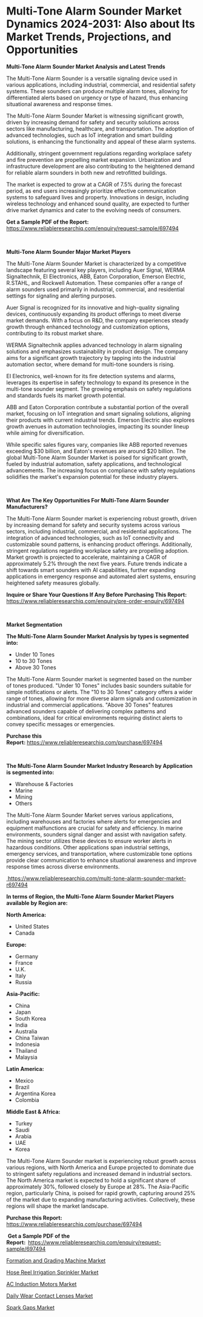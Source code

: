 <p><h1>Multi-Tone Alarm Sounder Market Dynamics 2024-2031: Also about Its Market Trends, Projections, and Opportunities</h1></p><p><strong>Multi-Tone Alarm Sounder Market Analysis and Latest Trends</strong></p>
<p><p>The Multi-Tone Alarm Sounder is a versatile signaling device used in various applications, including industrial, commercial, and residential safety systems. These sounders can produce multiple alarm tones, allowing for differentiated alerts based on urgency or type of hazard, thus enhancing situational awareness and response times. </p><p>The Multi-Tone Alarm Sounder Market is witnessing significant growth, driven by increasing demand for safety and security solutions across sectors like manufacturing, healthcare, and transportation. The adoption of advanced technologies, such as IoT integration and smart building solutions, is enhancing the functionality and appeal of these alarm systems. </p><p>Additionally, stringent government regulations regarding workplace safety and fire prevention are propelling market expansion. Urbanization and infrastructure development are also contributing to the heightened demand for reliable alarm sounders in both new and retrofitted buildings. </p><p>The market is expected to grow at a CAGR of 7.5% during the forecast period, as end users increasingly prioritize effective communication systems to safeguard lives and property. Innovations in design, including wireless technology and enhanced sound quality, are expected to further drive market dynamics and cater to the evolving needs of consumers.</p></p>
<p><strong>Get a Sample PDF of the Report:&nbsp;</strong> <a href="https://www.reliableresearchiq.com/enquiry/request-sample/697494?utm_campaign=101&utm_medium=2&utm_source=Github&utm_content=ia&utm_term=29092024&utm_id=multi-tone-alarm-sounder">https://www.reliableresearchiq.com/enquiry/request-sample/697494</a></p>
<p>&nbsp;</p>
<p><strong>Multi-Tone Alarm Sounder Major Market Players</strong></p>
<p><p>The Multi-Tone Alarm Sounder Market is characterized by a competitive landscape featuring several key players, including Auer Signal, WERMA Signaltechnik, EI Electronics, ABB, Eaton Corporation, Emerson Electric, R.STAHL, and Rockwell Automation. These companies offer a range of alarm sounders used primarily in industrial, commercial, and residential settings for signaling and alerting purposes.</p><p>Auer Signal is recognized for its innovative and high-quality signaling devices, continuously expanding its product offerings to meet diverse market demands. With a focus on R&D, the company experiences steady growth through enhanced technology and customization options, contributing to its robust market share.</p><p>WERMA Signaltechnik applies advanced technology in alarm signaling solutions and emphasizes sustainability in product design. The company aims for a significant growth trajectory by tapping into the industrial automation sector, where demand for multi-tone sounders is rising.</p><p>EI Electronics, well-known for its fire detection systems and alarms, leverages its expertise in safety technology to expand its presence in the multi-tone sounder segment. The growing emphasis on safety regulations and standards fuels its market growth potential.</p><p>ABB and Eaton Corporation contribute a substantial portion of the overall market, focusing on IoT integration and smart signaling solutions, aligning their products with current industrial trends. Emerson Electric also explores growth avenues in automation technologies, impacting its sounder lineup while aiming for diversification.</p><p>While specific sales figures vary, companies like ABB reported revenues exceeding $30 billion, and Eaton's revenues are around $20 billion. The global Multi-Tone Alarm Sounder Market is poised for significant growth, fueled by industrial automation, safety applications, and technological advancements. The increasing focus on compliance with safety regulations solidifies the market's expansion potential for these industry players.</p></p>
<p>&nbsp;</p>
<p><strong>What Are The Key Opportunities For Multi-Tone Alarm Sounder Manufacturers?</strong></p>
<p><p>The Multi-Tone Alarm Sounder market is experiencing robust growth, driven by increasing demand for safety and security systems across various sectors, including industrial, commercial, and residential applications. The integration of advanced technologies, such as IoT connectivity and customizable sound patterns, is enhancing product offerings. Additionally, stringent regulations regarding workplace safety are propelling adoption. Market growth is projected to accelerate, maintaining a CAGR of approximately 5.2% through the next five years. Future trends indicate a shift towards smart sounders with AI capabilities, further expanding applications in emergency response and automated alert systems, ensuring heightened safety measures globally.</p></p>
<p><strong>Inquire or Share Your Questions If Any Before Purchasing This Report:</strong> <a href="https://www.reliableresearchiq.com/enquiry/pre-order-enquiry/697494?utm_campaign=101&utm_medium=2&utm_source=Github&utm_content=ia&utm_term=29092024&utm_id=multi-tone-alarm-sounder">https://www.reliableresearchiq.com/enquiry/pre-order-enquiry/697494</a></p>
<p>&nbsp;</p>
<p><strong>Market Segmentation</strong></p>
<p><strong>The Multi-Tone Alarm Sounder Market Analysis by types is segmented into:</strong></p>
<p><ul><li>Under 10 Tones</li><li>10 to 30 Tones</li><li>Above 30 Tones</li></ul></p>
<p><p>The Multi-Tone Alarm Sounder market is segmented based on the number of tones produced. "Under 10 Tones" includes basic sounders suitable for simple notifications or alerts. The "10 to 30 Tones" category offers a wider range of tones, allowing for more diverse alarm signals and customization in industrial and commercial applications. "Above 30 Tones" features advanced sounders capable of delivering complex patterns and combinations, ideal for critical environments requiring distinct alerts to convey specific messages or emergencies.</p></p>
<p><strong>Purchase this Report:&nbsp;</strong><a href="https://www.reliableresearchiq.com/purchase/697494?utm_campaign=101&utm_medium=2&utm_source=Github&utm_content=ia&utm_term=29092024&utm_id=multi-tone-alarm-sounder">https://www.reliableresearchiq.com/purchase/697494</a></p>
<p>&nbsp;</p>
<p><strong>The Multi-Tone Alarm Sounder Market Industry Research by Application is segmented into:</strong></p>
<p><ul><li>Warehouse & Factories</li><li>Marine</li><li>Mining</li><li>Others</li></ul></p>
<p><p>The Multi-Tone Alarm Sounder Market serves various applications, including warehouses and factories where alerts for emergencies and equipment malfunctions are crucial for safety and efficiency. In marine environments, sounders signal danger and assist with navigation safety. The mining sector utilizes these devices to ensure worker alerts in hazardous conditions. Other applications span industrial settings, emergency services, and transportation, where customizable tone options provide clear communication to enhance situational awareness and improve response times across diverse environments.</p></p>
<p><a href="https://www.reliableresearchiq.com/multi-tone-alarm-sounder-market-r697494?utm_campaign=101&utm_medium=2&utm_source=Github&utm_content=ia&utm_term=29092024&utm_id=multi-tone-alarm-sounder">&nbsp;https://www.reliableresearchiq.com/multi-tone-alarm-sounder-market-r697494</a></p>
<p><strong>In terms of Region, the Multi-Tone Alarm Sounder Market Players available by Region are:</strong></p>
<p>
    <p> <strong> North America: </strong>
        <ul>
            <li>United States</li>
            <li>Canada</li>
        </ul>
        </p> 
    <p> <strong> Europe: </strong>
        <ul>
            <li>Germany</li>
            <li>France</li>
            <li>U.K.</li>
            <li>Italy</li>
            <li>Russia</li>
        </ul>
        </p> 
    <p> <strong> Asia-Pacific: </strong>
        <ul>
            <li>China</li>
            <li>Japan</li>
            <li>South Korea</li>
            <li>India</li>
            <li>Australia</li>
            <li>China Taiwan</li>
            <li>Indonesia</li>
            <li>Thailand</li>
            <li>Malaysia</li>
        </ul>
        </p> 
    <p> <strong> Latin America: </strong>
        <ul>
            <li>Mexico</li>
            <li>Brazil</li>
            <li>Argentina Korea</li>
            <li>Colombia</li>
        </ul>
        </p> 
    <p> <strong> Middle East & Africa: </strong>
        <ul>
            <li>Turkey</li>
            <li>Saudi</li>
            <li>Arabia</li>
            <li>UAE</li>
            <li>Korea</li>
        </ul>
    </p>
    </p>
<p><p>The Multi-Tone Alarm Sounder market is experiencing robust growth across various regions, with North America and Europe projected to dominate due to stringent safety regulations and increased demand in industrial sectors. The North America market is expected to hold a significant share of approximately 30%, followed closely by Europe at 28%. The Asia-Pacific region, particularly China, is poised for rapid growth, capturing around 25% of the market due to expanding manufacturing activities. Collectively, these regions will shape the market landscape.</p></p>
<p><strong>Purchase this Report: </strong><a href="https://www.reliableresearchiq.com/purchase/697494?utm_campaign=101&utm_medium=2&utm_source=Github&utm_content=ia&utm_term=29092024&utm_id=multi-tone-alarm-sounder">https://www.reliableresearchiq.com/purchase/697494</a></p>
<p>&nbsp;<strong>Get a Sample PDF of the Report:&nbsp;&nbsp;</strong><a href="https://www.reliableresearchiq.com/enquiry/request-sample/697494?utm_campaign=101&utm_medium=2&utm_source=Github&utm_content=ia&utm_term=29092024&utm_id=multi-tone-alarm-sounder">https://www.reliableresearchiq.com/enquiry/request-sample/697494</a></p>
<p><strong></strong></p>
<p><p><a href="https://github.com/irishfasticzg0/Market-Research-Report-List-1/blob/main/formation-and-grading-machine-market.md?utm_campaign=101&utm_medium=2&utm_source=Github&utm_content=ia&utm_term=29092024&utm_id=multi-tone-alarm-sounder">Formation and Grading Machine Market</a></p><p><a href="https://github.com/Armeladukagjini693/Market-Research-Report-List-1/blob/main/hose-reel-irrigation-sprinkler-market.md?utm_campaign=101&utm_medium=2&utm_source=Github&utm_content=ia&utm_term=29092024&utm_id=multi-tone-alarm-sounder">Hose Reel Irrigation Sprinkler Market</a></p><p><a href="https://issuu.com/reportprime-2/docs/ac-induction-motors-market-size-203_ae8870e893a10b?utm_campaign=101&utm_medium=2&utm_source=Github&utm_content=ia&utm_term=29092024&utm_id=multi-tone-alarm-sounder">AC Induction Motors Market</a></p><p><a href="https://www.linkedin.com/pulse/daily-wear-contact-lenses-market-trends-analysis-opportunities-qowbc?utm_campaign=101&utm_medium=2&utm_source=Github&utm_content=ia&utm_term=29092024&utm_id=multi-tone-alarm-sounder">Daily Wear Contact Lenses Market</a></p><p><a href="https://issuu.com/reportprime-2/docs/spark-gaps-market-size-2030.pptx_51847eda420b50?utm_campaign=101&utm_medium=2&utm_source=Github&utm_content=ia&utm_term=29092024&utm_id=multi-tone-alarm-sounder">Spark Gaps Market</a></p></p>